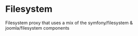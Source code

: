 # Filesystem
Filesystem proxy that uses a mix of the symfony/filesystem & joomla/filesystem components

